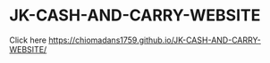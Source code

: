 # JK-CASH-AND-CARRY-WEBSITE

Click here
https://chiomadans1759.github.io/JK-CASH-AND-CARRY-WEBSITE/
